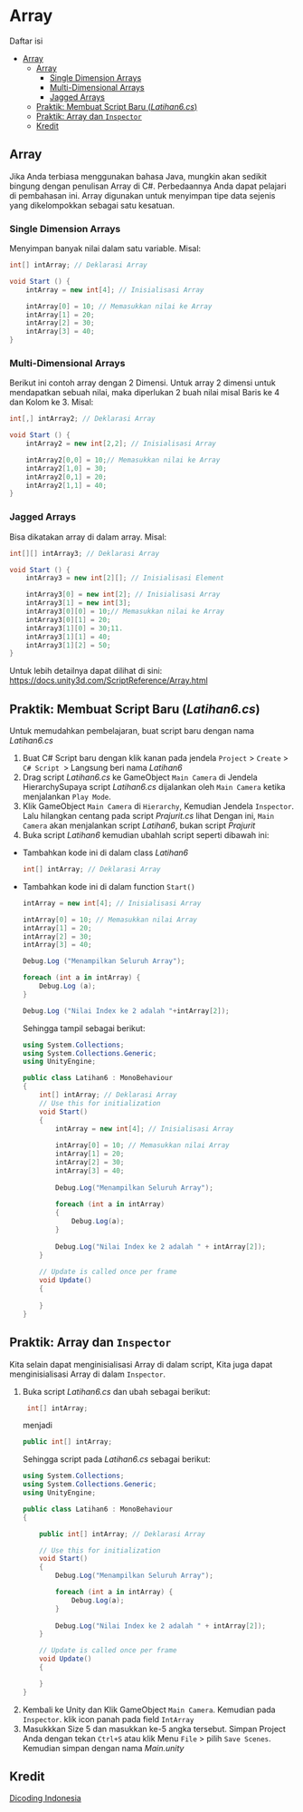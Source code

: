 # Array

Daftar isi
- [Array](#array)
  - [Array](#array-1)
    - [Single Dimension Arrays](#single-dimension-arrays)
    - [Multi-Dimensional Arrays](#multi-dimensional-arrays)
    - [Jagged Arrays](#jagged-arrays)
  - [Praktik: Membuat Script Baru (*Latihan6.cs*)](#praktik-membuat-script-baru-latihan6cs)
  - [Praktik: Array dan `Inspector`](#praktik-array-dan-inspector)
  - [Kredit](#kredit)

## Array
Jika Anda terbiasa menggunakan bahasa Java, mungkin akan sedikit bingung dengan penulisan Array di C#. Perbedaannya Anda dapat pelajari di pembahasan ini. Array digunakan untuk menyimpan tipe data sejenis yang dikelompokkan sebagai satu kesatuan.

### Single Dimension Arrays
Menyimpan banyak nilai dalam satu variable. Misal:
```csharp
int[] intArray; // Deklarasi Array

void Start () {
    intArray = new int[4]; // Inisialisasi Array

    intArray[0] = 10; // Memasukkan nilai ke Array
    intArray[1] = 20;
    intArray[2] = 30;
    intArray[3] = 40;
}
```

### Multi-Dimensional Arrays
Berikut ini contoh array dengan 2 Dimensi. Untuk array 2 dimensi untuk mendapatkan sebuah nilai, maka diperlukan 2 buah nilai misal Baris ke 4 dan Kolom ke 3. Misal:
```csharp
int[,] intArray2; // Deklarasi Array

void Start () {
    intArray2 = new int[2,2]; // Inisialisasi Array

    intArray2[0,0] = 10;// Memasukkan nilai ke Array
    intArray2[1,0] = 30;
    intArray2[0,1] = 20;
    intArray2[1,1] = 40;
}
```

### Jagged Arrays
Bisa dikatakan array di dalam array. Misal:
```csharp
int[][] intArray3; // Deklarasi Array

void Start () {
    intArray3 = new int[2][]; // Inisialisasi Element

    intArray3[0] = new int[2]; // Inisialisasi Array
    intArray3[1] = new int[3];
    intArray3[0][0] = 10;// Memasukkan nilai ke Array
    intArray3[0][1] = 20;
    intArray3[1][0] = 30;11.
    intArray3[1][1] = 40;
    intArray3[1][2] = 50;
}
```

Untuk lebih detailnya dapat dilihat di sini:
https://docs.unity3d.com/ScriptReference/Array.html

## Praktik: Membuat Script Baru (*Latihan6.cs*)
Untuk memudahkan pembelajaran, buat script baru dengan nama *Latihan6.cs*
1. Buat C# Script baru dengan klik kanan pada jendela `Project` > `Create` > `C# Script `> Langsung beri nama *Latihan6*
2. Drag script *Latihan6.cs* ke GameObject ``Main Camera`` di Jendela HierarchySupaya script *Latihan6.cs* dijalankan oleh `Main Camera` ketika menjalankan `Play Mode`.
3. Klik GameObject `Main Camera` di `Hierarchy`, Kemudian Jendela `Inspector`. Lalu hilangkan centang pada script *Prajurit.cs* lihat Dengan ini, `Main Camera` akan menjalankan script *Latihan6*, bukan script *Prajurit*
4. Buka script *Latihan6* kemudian ubahlah script seperti dibawah ini:
- Tambahkan kode ini di dalam class *Latihan6*
    ```csharp
    int[] intArray; // Deklarasi Array
    ```
- Tambahkan kode ini di dalam function `Start()`
    ```csharp
    intArray = new int[4]; // Inisialisasi Array
    
    intArray[0] = 10; // Memasukkan nilai Array
    intArray[1] = 20;
    intArray[2] = 30;
    intArray[3] = 40;

    Debug.Log ("Menampilkan Seluruh Array");

    foreach (int a in intArray) {
        Debug.Log (a);
    }

    Debug.Log ("Nilai Index ke 2 adalah "+intArray[2]);
    ```

    Sehingga tampil sebagai berikut:
    ```csharp
    using System.Collections;
    using System.Collections.Generic;
    using UnityEngine;

    public class Latihan6 : MonoBehaviour
    {
        int[] intArray; // Deklarasi Array
        // Use this for initialization
        void Start()
        {
            intArray = new int[4]; // Inisialisasi Array
            
            intArray[0] = 10; // Memasukkan nilai Array
            intArray[1] = 20;
            intArray[2] = 30;
            intArray[3] = 40;
            
            Debug.Log("Menampilkan Seluruh Array");
            
            foreach (int a in intArray)
            {
                Debug.Log(a);
            }
            
            Debug.Log("Nilai Index ke 2 adalah " + intArray[2]);
        }
        
        // Update is called once per frame
        void Update()
        {
            
        }
    }
    ```

## Praktik: Array dan `Inspector`
Kita selain dapat menginisialisasi Array di dalam script, Kita juga dapat menginisialisasi Array di dalam `Inspector`.
1. Buka script *Latihan6.cs* dan ubah sebagai berikut:
   ```csharp
    int[] intArray;
    ```
    menjadi
    ```csharp
    public int[] intArray;
    ```
    Sehingga script pada *Latihan6.cs* sebagai berikut:
    ```csharp
    using System.Collections;
    using System.Collections.Generic;
    using UnityEngine;

    public class Latihan6 : MonoBehaviour
    {

        public int[] intArray; // Deklarasi Array

        // Use this for initialization
        void Start()
        {
            Debug.Log("Menampilkan Seluruh Array");

            foreach (int a in intArray) {
                Debug.Log(a);
            }
            
            Debug.Log("Nilai Index ke 2 adalah " + intArray[2]);
        }

        // Update is called once per frame
        void Update()
        {

        }
    }
    ```
2. Kembali ke Unity dan Klik GameObject `Main Camera`. Kemudian pada `Inspector`. klik icon panah pada field `IntArray`
3. Masukkkan Size 5 dan masukkan ke-5 angka tersebut. Simpan Project Anda dengan tekan `Ctrl+S` atau klik Menu `File` > pilih `Save Scenes`. Kemudian simpan dengan nama *Main.unity*

## Kredit
[Dicoding Indonesia](https://www.dicoding.com/)